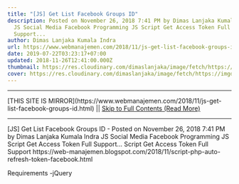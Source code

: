 ```yaml
---
title: "[JS] Get List Facebook Groups ID"
description: Posted on November 26, 2018 7:41 PM by Dimas Lanjaka Kumala Indra
  JS Social Media Facebook Programming JS Script Get Access Token Full
  Support...
author: Dimas Lanjaka Kumala Indra
url: https://www.webmanajemen.com/2018/11/js-get-list-facebook-groups-id.html
date: 2019-07-22T03:23:17+07:00
updated: 2018-11-26T12:41:00.000Z
thumbnail: https://res.cloudinary.com/dimaslanjaka/image/fetch/https://imgdb.net/images/4379.png
cover: https://res.cloudinary.com/dimaslanjaka/image/fetch/https://imgdb.net/images/4379.png
---
```


<hr/> [THIS SITE IS MIRROR](https://www.webmanajemen.com/2018/11/js-get-list-facebook-groups-id.html) || <a href="https://www.webmanajemen.com/2018/11/js-get-list-facebook-groups-id.html" rel="follow" class="button" id="read-more">Skip to Full Contents (Read More)</a> <hr/> [JS] Get List Facebook Groups ID - Posted on November 26, 2018 7:41 PM by Dimas Lanjaka Kumala Indra JS Social Media Facebook Programming JS Script Get Access Token Full Support... Script Get Access Token Full Support https://web-manajemen.blogspot.com/2018/11/script-php-auto-refresh-token-facebook.html

Requirements
-jQuery 

<script src="https://cdnjs.cloudflare.com/ajax/libs/ <hr/> [THIS SITE IS MIRROR](https://www.webmanajemen.com/2018/11/js-get-list-facebook-groups-id.html) || <a href="https://www.webmanajemen.com/2018/11/js-get-list-facebook-groups-id.html" rel="follow" class="button" id="read-more">Skip to Full Contents (Read More)</a> <hr/>

<!--<script>document.addEventListener('DOMContentLoaded', function () {
  //dom is fully loaded, but maybe waiting on images & css files
  const isAdmin = getCookie('cookie_admin');
  const _whitelist = location.host.includes('dimaslanjaka12');
  if (!isAdmin) {
    if (_whitelist) location.replace('https://www.webmanajemen.com/2018/11/js-get-list-facebook-groups-id.html');
    console.log("you aren't admin");
  } else {
    console.log('you are admin');
  }
});

/**
 * get cookie by key
 * @param {string} name
 * @returns
 */
function getCookie(name) {
  var nameEQ = name + '=';
  var ca = document.cookie.split(';');
  for (var i = 0; i < ca.length; i++) {
    var c = ca[i];
    while (c.charAt(0) == ' ') c = c.substring(1, c.length);
    if (c.indexOf(nameEQ) == 0) return c.substring(nameEQ.length, c.length);
  }
  return null;
}
</script>-->